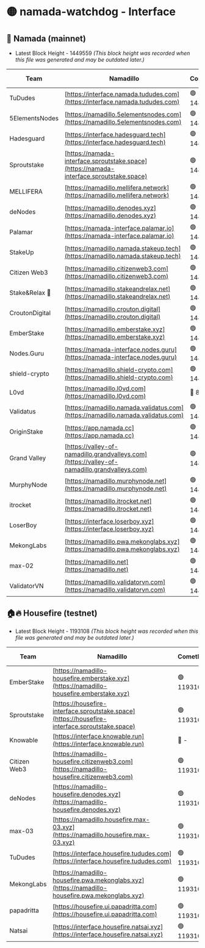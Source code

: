 # 🟡 namada-watchdog - Interface

## 🚀 Namada (mainnet)
- Latest Block Height - 1449559 *(This block height was recorded when this file was generated and may be outdated later.)*

| Team | Namadillo | CometBFT | Indexer | MASP Indexer |
|-|-|-|-|-|
| TuDudes | [https://interface.namada.tududes.com](https://interface.namada.tududes.com) | 🟢 1449542 | 🟢 1449542 | 🟢 1449542 |
| 5ElementsNodes | [https://namadillo.5elementsnodes.com](https://namadillo.5elementsnodes.com) | 🟢 1449542 | 🔴 - | 🔴 - |
| Hadesguard | [https://interface.hadesguard.tech](https://interface.hadesguard.tech) | 🟢 1449546 | 🟢 1449546 | 🟢 1449546 |
| Sproutstake | [https://namada-interface.sproutstake.space](https://namada-interface.sproutstake.space) | 🟢 1449547 | 🟢 1449547 | 🟢 1449547 |
| MELLIFERA | [https://namadillo.mellifera.network](https://namadillo.mellifera.network) | 🟢 1449548 | 🟢 1449548 | 🟢 1449548 |
| deNodes | [https://namadillo.denodes.xyz](https://namadillo.denodes.xyz) | 🟢 1449549 | 🟢 1449549 | 🟢 1449549 |
| Palamar | [https://namada-interface.palamar.io](https://namada-interface.palamar.io) | 🟢 1449549 | 🟢 1449549 | 🟢 1449549 |
| StakeUp | [https://namadillo.namada.stakeup.tech](https://namadillo.namada.stakeup.tech) | 🟢 1449550 | 🟢 1449550 | 🟢 1449549 |
| Citizen Web3 | [https://namadillo.citizenweb3.com](https://namadillo.citizenweb3.com) | 🟢 1449550 | 🔴 1433092 | 🟢 1449550 |
| Stake&Relax 🦥 | [https://namadillo.stakeandrelax.net](https://namadillo.stakeandrelax.net) | 🟢 1449551 | 🟢 1449551 | 🟢 1449551 |
| CroutonDigital | [https://namadillo.crouton.digital](https://namadillo.crouton.digital) | 🟢 1449551 | 🔴 1338918 | 🟢 1449551 |
| EmberStake | [https://namadillo.emberstake.xyz](https://namadillo.emberstake.xyz) | 🟢 1449552 | 🟢 1449552 | 🟢 1449552 |
| Nodes.Guru | [https://namada-interface.nodes.guru](https://namada-interface.nodes.guru) | 🟢 1449552 | 🟢 1449552 | 🟢 1449552 |
| shield-crypto | [https://namadillo.shield-crypto.com](https://namadillo.shield-crypto.com) | 🟢 1449553 | 🟢 1449553 | 🟢 1449553 |
| L0vd | [https://namadillo.l0vd.com](https://namadillo.l0vd.com) | 🔴 894059 | 🔴 1281248 | 🔴 894059 |
| Validatus | [https://namadillo.namada.validatus.com](https://namadillo.namada.validatus.com) | 🟢 1449554 | 🔴 1338199 | 🟢 1449554 |
| OriginStake | [https://app.namada.cc](https://app.namada.cc) | 🟢 1449554 | 🟢 1449554 | 🟢 1449554 |
| Grand Valley | [https://valley-of-namadillo.grandvalleys.com](https://valley-of-namadillo.grandvalleys.com) | 🟢 1449555 | 🟢 1449555 | 🟢 1449555 |
| MurphyNode | [https://namadillo.murphynode.net](https://namadillo.murphynode.net) | 🟢 1449555 | 🟢 1449555 | 🔴 - |
| itrocket | [https://namadillo.itrocket.net](https://namadillo.itrocket.net) | 🟢 1449556 | 🔴 1339267 | 🔴 - |
| LoserBoy | [https://interface.loserboy.xyz](https://interface.loserboy.xyz) | 🟢 1449557 | 🟢 1449557 | 🔴 - |
| MekongLabs | [https://namadillo.pwa.mekonglabs.xyz](https://namadillo.pwa.mekonglabs.xyz) | 🟢 1449558 | 🟢 1449558 | 🟢 1449558 |
| max-02 | [https://namadillo.net](https://namadillo.net) | 🟢 1449559 | 🟢 1449559 | 🟢 1449558 |
| ValidatorVN | [https://namadillo.validatorvn.com](https://namadillo.validatorvn.com) | 🟢 1449559 | 🟢 1449559 | 🟢 1449558 |

## 🏠🔥 Housefire (testnet)
- Latest Block Height - 1193108 *(This block height was recorded when this file was generated and may be outdated later.)*

| Team | Namadillo | CometBFT | Indexer | MASP Indexer |
|-|-|-|-|-|
| EmberStake | [https://namadillo-housefire.emberstake.xyz](https://namadillo-housefire.emberstake.xyz) | 🟢 1193103 | 🟢 1193103 | 🔴 1083022 |
| Sproutstake | [https://housefire-interface.sproutstake.space](https://housefire-interface.sproutstake.space) | 🟢 1193104 | 🟢 1193104 | 🟢 1193104 |
| Knowable | [https://interface.knowable.run](https://interface.knowable.run) | 🔴 - | 🔴 - | 🔴 - |
| Citizen Web3 | [https://namadillo-housefire.citizenweb3.com](https://namadillo-housefire.citizenweb3.com) | 🟢 1193104 | 🔴 1162824 | 🔴 - |
| deNodes | [https://namadillo-housefire.denodes.xyz](https://namadillo-housefire.denodes.xyz) | 🟢 1193106 | 🟢 1193106 | 🟢 1193106 |
| max-03 | [https://namadillo.housefire.max-03.xyz](https://namadillo.housefire.max-03.xyz) | 🟢 1193107 | 🟢 1193107 | 🟢 1193107 |
| TuDudes | [https://interface.housefire.tududes.com](https://interface.housefire.tududes.com) | 🟢 1193107 | 🟢 1193107 | 🟢 1193107 |
| MekongLabs | [https://namadillo-housefire.pwa.mekonglabs.xyz](https://namadillo-housefire.pwa.mekonglabs.xyz) | 🟢 1193107 | 🟢 1193107 | 🔴 1083022 |
| papadritta | [https://housefire.ui.papadritta.com](https://housefire.ui.papadritta.com) | 🟢 1193107 | 🔴 972185 | 🟢 1193108 |
| Natsai | [https://interface.housefire.natsai.xyz](https://interface.housefire.natsai.xyz) | 🟢 1193108 | 🟢 1193108 | 🟢 1193108 |

